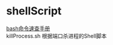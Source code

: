 # shellScript
[bash命令速查手册](https://github.com/qsw1214/shellScript/blob/main/bash%E5%91%BD%E4%BB%A4%E9%80%9F%E6%9F%A5%E6%89%8B%E5%86%8C.sh)
<br/>
killProcess.sh 根据端口杀进程的Shell脚本
